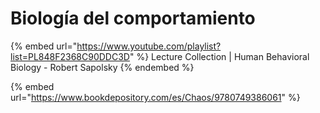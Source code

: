 # Biología del comportamiento

{% embed url="https://www.youtube.com/playlist?list=PL848F2368C90DDC3D" %}
Lecture Collection | Human Behavioral Biology - Robert Sapolsky
{% endembed %}

{% embed url="https://www.bookdepository.com/es/Chaos/9780749386061" %}
